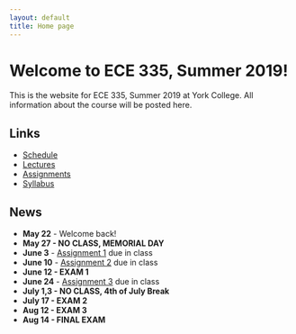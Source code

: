 ```yaml
---
layout: default
title: Home page
---
```


# Welcome to ECE 335, Summer 2019!

This is the website for ECE 335, Summer 2019 at York College.
All information about the course will be posted here.

## Links

* [Schedule](schedule/index.html)
* [Lectures](lectures/index.html)
* [Assignments](assign/index.html)
* [Syllabus](syllabus.html)

## News

* **May 22** - Welcome back!
* **May 27 - NO CLASS, MEMORIAL DAY**
* **June 3** - [Assignment 1](assign/assign01.html) due in class
* **June 10** - [Assignment 2](assign/assign02.html) due in class
* **June 12 - EXAM 1**
* **June 24** - [Assignment 3](assign/assign03.html) due in class
* **July 1,3 - NO CLASS, 4th of July Break**
* **July 17 - EXAM 2**
* **Aug 12 - EXAM 3**
* **Aug 14 - FINAL EXAM**